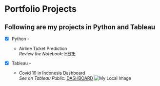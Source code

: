 # Portfolio Projects

## Following are my projects in Python and Tableau

- [x] Python -
      
    - Airline Ticket Prediction  
      _Review the Notebook:_ [HERE](https://github.com/satio98/Portfolio/blob/main/Airline%20Ticket%20Price%20Prediction.ipynb)

- [x] Tableau -

    - Covid 19 in Indonesia Dashboard  
      _See on Tableau Public:_ [DASHBOARD](https://public.tableau.com/views/Covid19inIndonesia_17306004517490/Dashboard?:language=en-US&publish=yes&:sid=&:redirect=auth&:display_count=n&:origin=viz_share_link)
      ![My Local Image](https://github.com/satio98/Portfolio/blob/main/Covid%2019%20in%20Indonesia.png)
